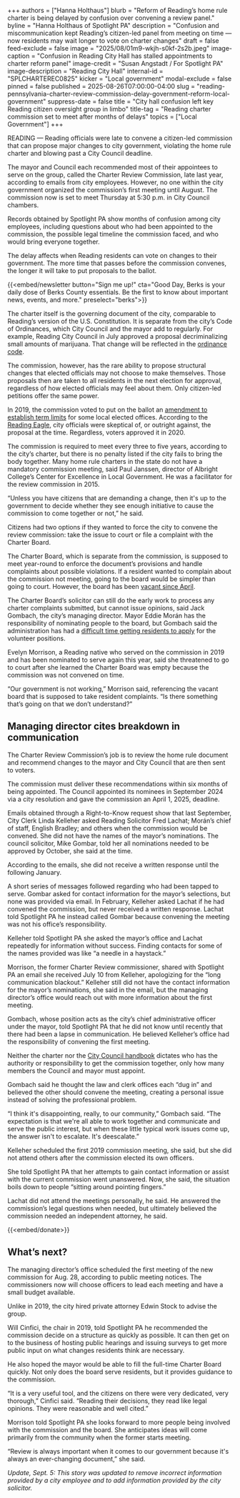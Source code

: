 +++
authors = ["Hanna Holthaus"]
blurb = "Reform of Reading’s home rule charter is being delayed by confusion over convening a review panel."
byline = "Hanna Holthaus of Spotlight PA"
description = "Confusion and miscommunication kept Reading’s citizen-led panel from meeting on time — now residents may wait longer to vote on charter changes"
draft = false
feed-exclude = false
image = "2025/08/01m9-wkjh-s0kf-2s2b.jpeg"
image-caption = "Confusion in Reading City Hall has stalled appointments to charter reform panel"
image-credit = "Susan Angstadt / For Spotlight PA"
image-description = "Reading City Hall"
internal-id = "SPLCHARTEREC0825"
kicker = "Local government"
modal-exclude = false
pinned = false
published = 2025-08-26T07:00:00-04:00
slug = "reading-pennsylvania-charter-review-commission-delay-government-reform-local-government"
suppress-date = false
title = "City hall confusion left key Reading citizen oversight group in limbo"
title-tag = "Reading charter commission set to meet after months of delays"
topics = ["Local Government"]
+++

READING — Reading officials were late to convene a citizen-led commission that can propose major changes to city government, violating the home rule charter and blowing past a City Council deadline.

The mayor and Council each recommended most of their appointees to serve on the group, called the Charter Review Commission, late last year, according to emails from city employees. However, no one within the city government organized the commission’s first meeting until August. The commission now is set to meet Thursday at 5:30 p.m. in City Council chambers.

Records obtained by Spotlight PA show months of confusion among city employees, including questions about who had been appointed to the commission, the possible legal timeline the commission faced, and who would bring everyone together.

The delay affects when Reading residents can vote on changes to their government. The more time that passes before the commission convenes, the longer it will take to put proposals to the ballot.

{{<embed/newsletter button="Sign me up!" cta="Good Day, Berks is your daily dose of Berks County essentials. Be the first to know about important news, events, and more." preselect="berks">}}

The charter itself is the governing document of the city, comparable to Reading’s version of the U.S. Constitution. It is separate from the city’s Code of Ordinances, which City Council and the mayor add to regularly. For example, Reading City Council in July approved a proposal decriminalizing small amounts of marijuana. That change will be reflected in the <a href="https://codelibrary.amlegal.com/codes/readingpa/latest/reading_pa/0-0-0-1">ordinance code</a>.

The commission, however, has the rare ability to propose structural changes that elected officials may not choose to make themselves. Those proposals then are taken to all residents in the next election for approval, regardless of how elected officials may feel about them. Only citizen-led petitions offer the same power.

In 2019, the commission voted to put on the ballot an <a href="https://www.ballotready.org/measures/reading-city-ballot-question">amendment to establish term limits</a> for some local elected offices. According to the <a href="https://www.readingeagle.com/2019/12/25/reading-charter-commission-recommends-term-limits-for-elected-city-officials/">Reading Eagle</a>, city officials were skeptical of, or outright against, the proposal at the time. Regardless, voters approved it in 2020.

The commission is required to meet every three to five years, according to the city’s charter, but there is no penalty listed if the city fails to bring the body together. Many home rule charters in the state do not have a mandatory commission meeting, said Paul Janssen, director of Albright College’s Center for Excellence in Local Government. He was a facilitator for the review commission in 2015.

“Unless you have citizens that are demanding a change, then it&#39;s up to the government to decide whether they see enough initiative to cause the commission to come together or not,” he said.

Citizens had two options if they wanted to force the city to convene the review commission: take the issue to court or file a complaint with the Charter Board.

The Charter Board, which is separate from the commission, is supposed to meet year-round to enforce the document’s provisions and handle complaints about possible violations. If a resident wanted to complain about the commission not meeting, going to the board would be simpler than going to court. However, the board has been <a href="https://www.readingeagle.com/2025/04/15/city-charter-board-vacant-for-the-first-time-in-23-years/">vacant since April</a>.

The Charter Board’s solicitor can still do the early work to process any charter complaints submitted, but cannot issue opinions, said Jack Gombach, the city’s managing director. Mayor Eddie Morán has the responsibility of nominating people to the board, but Gombach said the administration has had a <a href="https://www.spotlightpa.org/berks/2025/08/reading-board-vacancies-local-government/">difficult time getting residents to apply</a> for the volunteer positions.

Evelyn Morrison, a Reading native who served on the commission in 2019 and has been nominated to serve again this year, said she threatened to go to court after she learned the Charter Board was empty because the commission was not convened on time.

“Our government is not working,” Morrison said, referencing the vacant board that is supposed to take resident complaints. “Is there something that’s going on that we don’t understand?”

## Managing director cites breakdown in communication

The Charter Review Commission’s job is to review the home rule document and recommend changes to the mayor and City Council that are then sent to voters.

The commission must deliver these recommendations within six months of being appointed. The Council appointed its nominees in September 2024 via a city resolution and gave the commission an April 1, 2025, deadline.

Emails obtained through a Right-to-Know request show that last September, City Clerk Linda Kelleher asked Reading Solicitor Fred Lachat; Morán’s chief of staff, English Bradley; and others when the commission would be convened. She did not have the names of the mayor’s nominations. The council solicitor, Mike Gombar, told her all nominations needed to be approved by October, she said at the time.

According to the emails, she did not receive a written response until the following January.

A short series of messages followed regarding who had been tapped to serve. Gombar asked for contact information for the mayor’s selections, but none was provided via email. In February, Kelleher asked Lachat if he had convened the commission, but never received a written response. Lachat told Spotlight PA he instead called Gombar because convening the meeting was not his office’s responsibility.

Kelleher told Spotlight PA she asked the mayor’s office and Lachat repeatedly for information without success. Finding contacts for some of the names provided was like “a needle in a haystack.”

Morrison, the former Charter Review commissioner, shared with Spotlight PA an email she received July 10 from Kelleher, apologizing for the “long communication blackout.” Kelleher still did not have the contact information for the mayor’s nominations, she said in the email, but the managing director’s office would reach out with more information about the first meeting.

Gombach, whose position acts as the city’s chief administrative officer under the mayor, told Spotlight PA that he did not know until recently that there had been a lapse in communication. He believed Kelleher’s office had the responsibility of convening the first meeting.

Neither the charter nor the <a href="https://www.readingpa.gov/images/pdfs/Handbook_2024_with_hyperlinks_Final_11-12-24.pdf">City Council handbook</a> dictates who has the authority or responsibility to get the commission together, only how many members the Council and mayor must appoint.

Gombach said he thought the law and clerk offices each “dug in” and believed the other should convene the meeting, creating a personal issue instead of solving the professional problem.

“I think it&#39;s disappointing, really, to our community,” Gombach said. “The expectation is that we&#39;re all able to work together and communicate and serve the public interest, but when these little typical work issues come up, the answer isn&#39;t to escalate. It&#39;s deescalate.”

Kelleher scheduled the first 2019 commission meeting, she said, but she did not attend others after the commission elected its own officers.

She told Spotlight PA that her attempts to gain contact information or assist with the current commission went unanswered. Now, she said, the situation boils down to people “sitting around pointing fingers.”

Lachat did not attend the meetings personally, he said. He answered the commission’s legal questions when needed, but ultimately believed the commission needed an independent attorney, he said.

{{<embed/donate>}}

## What’s next?

The managing director’s office scheduled the first meeting of the new commission for Aug. 28, according to public meeting notices. The commissioners now will choose officers to lead each meeting and have a small budget available.

Unlike in 2019, the city hired private attorney Edwin Stock to advise the group.

Will Cinfici, the chair in 2019, told Spotlight PA he recommended the commission decide on a structure as quickly as possible. It can then get on to the business of hosting public hearings and issuing surveys to get more public input on what changes residents think are necessary.

He also hoped the mayor would be able to fill the full-time Charter Board quickly. Not only does the board serve residents, but it provides guidance to the commission.

“It is a very useful tool, and the citizens on there were very dedicated, very thorough,” Cinfici said. “Reading their decisions, they read like legal opinions. They were reasonable and well cited.”

Morrison told Spotlight PA she looks forward to more people being involved with the commission and the board. She anticipates ideas will come primarily from the community when the former starts meeting.

“Review is always important when it comes to our government because it&#39;s always an ever-changing document,” she said.

<em>Update, Sept. 5: This story was updated to remove incorrect information provided by a city employee and to add information provided by the city solicitor. </em>

